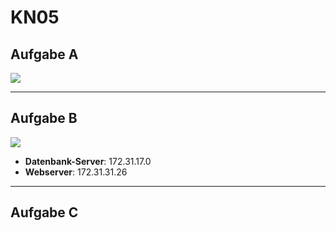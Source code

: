 # KN05

## Aufgabe A

![](./screenshots/Frame.svg)

---

## Aufgabe B

![](./screenshots/subnets.png)

-   **Datenbank-Server**: 172.31.17.0
-   **Webserver**: 172.31.31.26

---

## Aufgabe C

